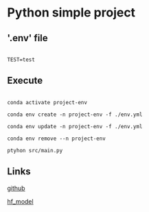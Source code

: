 # Python simple project

## '.env' file

```

TEST=test

```

## Execute

```

conda activate project-env

conda env create -n project-env -f ./env.yml

conda env update -n project-env -f ./env.yml

conda env remove --n project-env

ptyhon src/main.py

```

## Links

[github](https://github.com/Diegoomal)

[hf_model](https://huggingface.co/CompVis/stable-diffusion-v1-4)